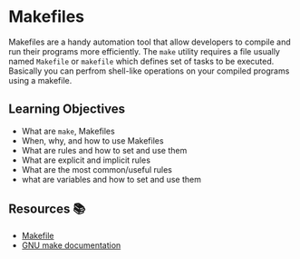 # Makefiles

Makefiles are a handy automation tool that allow developers to compile and run their programs more efficiently.
The `make` utility requires a file usually named `Makefile` or `makefile` which defines set of tasks to be executed.
Basically you can perfrom shell-like operations on your compiled programs using a makefile.

## Learning Objectives

- What are `make`, Makefiles
- When, why, and how to use Makefiles
- What are rules and how to set and use them
- What are explicit and implicit rules
- What are the most common/useful rules
- what are variables and how to set and use them

## Resources :books:

- [Makefile](https://opensource.com/article/18/8/what-how-makefile)
- [GNU make documentation](https://www.gnu.org/software/make/manual/html_node/)
